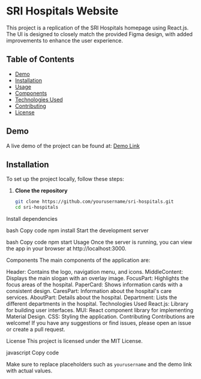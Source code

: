 # SRI Hospitals Website

This project is a replication of the SRI Hospitals homepage using React.js. The UI is designed to closely match the provided Figma design, with added improvements to enhance the user experience.

## Table of Contents
- [Demo](#demo)
- [Installation](#installation)
- [Usage](#usage)
- [Components](#components)
- [Technologies Used](#technologies-used)
- [Contributing](#contributing)
- [License](#license)

## Demo
A live demo of the project can be found at: [Demo Link](#)

## Installation
To set up the project locally, follow these steps:

1. **Clone the repository**
   ```bash
   git clone https://github.com/yourusername/sri-hospitals.git
   cd sri-hospitals
Install dependencies

bash
Copy code
npm install
Start the development server

bash
Copy code
npm start
Usage
Once the server is running, you can view the app in your browser at http://localhost:3000.

Components
The main components of the application are:

Header: Contains the logo, navigation menu, and icons.
MiddleContent: Displays the main slogan with an overlay image.
FocusPart: Highlights the focus areas of the hospital.
PaperCard: Shows information cards with a consistent design.
CaresPart: Information about the hospital's care services.
AboutPart: Details about the hospital.
Department: Lists the different departments in the hospital.
Technologies Used
React.js: Library for building user interfaces.
MUI: React component library for implementing Material Design.
CSS: Styling the application.
Contributing
Contributions are welcome! If you have any suggestions or find issues, please open an issue or create a pull request.

License
This project is licensed under the MIT License.

javascript
Copy code

Make sure to replace placeholders such as `yourusername` and the demo link with actual values.








